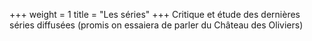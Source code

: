 +++
weight = 1
title = "Les séries"
+++
Critique et étude des dernières séries diffusées (promis on essaiera de parler du Château des Oliviers)
